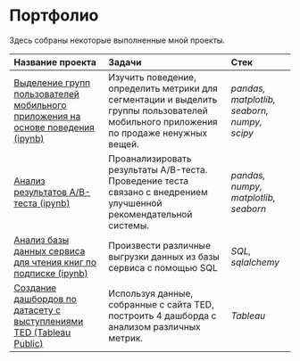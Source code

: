 # Портфолио

Здесь собраны некоторые выполненные мной проекты.

| Название проекта | Задачи | Стек | 
| :---------------------- | :---------------------- | :---------------------- |
| [Выделение групп пользователей мобильного приложения на основе поведения (ipynb)](https://github.com/younforet/Portfolio/tree/main/app_groups_project)| Изучить поведение, определить метрики для сегментации и выделить группы пользователей мобильного приложения по продаже ненужных вещей.| *pandas, matplotlib, seaborn, numpy, scipy* |
| [Анализ результатов A/B-теста (ipynb)](https://github.com/younforet/Portfolio/tree/main/ab_test_project)| Проанализировать результаты A/B-теста. Проведение теста связано с внедрением улучшенной рекомендательной системы.| *pandas, numpy, matplotlib, seaborn*|
| [Анализ базы данных сервиса для чтения книг по подписке (ipynb)](https://github.com/younforet/Portfolio/tree/main/sql_project)| Произвести различные выгрузки данных из базы сервиса с помощью SQL | *SQL, sqlalchemy*|
| [Создание дашбордов по датасету с выступлениями TED (Tableau Public)](https://public.tableau.com/views/TED_16862169985650/TED?:language=en-US&publish=yes&:display_count=n&:origin=viz_share_link)| Используя данные, собранные с сайта TED, построить 4 дашборда с анализом различных метрик.| *Tableau*|
